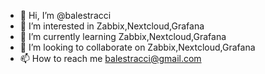 - 👋 Hi, I’m @balestracci
- 👀 I’m interested in Zabbix,Nextcloud,Grafana
- 🌱 I’m currently learning Zabbix,Nextcloud,Grafana
- 💞️ I’m looking to collaborate on Zabbix,Nextcloud,Grafana
- 📫 How to reach me balestracci@gmail.com

<!---
balestracci/balestracci is a ✨ special ✨ repository because its `README.md` (this file) appears on your GitHub profile.
You can click the Preview link to take a look at your changes.
--->
